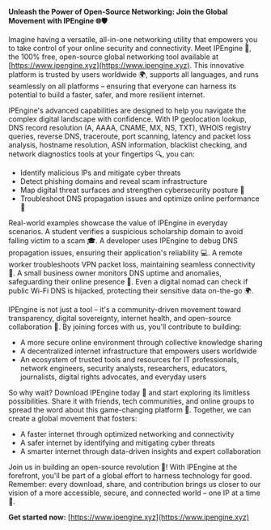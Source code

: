 **Unleash the Power of Open-Source Networking: Join the Global Movement with IPEngine 🌐🛡️**

Imagine having a versatile, all-in-one networking utility that empowers you to take control of your online security and connectivity. Meet IPEngine 🚀, the 100% free, open-source global networking tool available at [https://www.ipengine.xyz](https://www.ipengine.xyz). This innovative platform is trusted by users worldwide 🌍, supports all languages, and runs seamlessly on all platforms – ensuring that everyone can harness its potential to build a faster, safer, and more resilient internet.

IPEngine's advanced capabilities are designed to help you navigate the complex digital landscape with confidence. With IP geolocation lookup, DNS record resolution (A, AAAA, CNAME, MX, NS, TXT), WHOIS registry queries, reverse DNS, traceroute, port scanning, latency and packet loss analysis, hostname resolution, ASN information, blacklist checking, and network diagnostics tools at your fingertips 🔍, you can:

* Identify malicious IPs and mitigate cyber threats
* Detect phishing domains and reveal scam infrastructure
* Map digital threat surfaces and strengthen cybersecurity posture 🔐
* Troubleshoot DNS propagation issues and optimize online performance 📡

Real-world examples showcase the value of IPEngine in everyday scenarios. A student verifies a suspicious scholarship domain to avoid falling victim to a scam 🎓. A developer uses IPEngine to debug DNS propagation issues, ensuring their application's reliability 💻. A remote worker troubleshoots VPN packet loss, maintaining seamless connectivity 🚀. A small business owner monitors DNS uptime and anomalies, safeguarding their online presence 🏢. Even a digital nomad can check if public Wi-Fi DNS is hijacked, protecting their sensitive data on-the-go 🌍.

IPEngine is not just a tool – it's a community-driven movement toward transparency, digital sovereignty, internet health, and open-source collaboration 🤝. By joining forces with us, you'll contribute to building:

* A more secure online environment through collective knowledge sharing
* A decentralized internet infrastructure that empowers users worldwide
* An ecosystem of trusted tools and resources for IT professionals, network engineers, security analysts, researchers, educators, journalists, digital rights advocates, and everyday users

So why wait? Download IPEngine today 📲 and start exploring its limitless possibilities. Share it with friends, tech communities, and online groups to spread the word about this game-changing platform 🔗. Together, we can create a global movement that fosters:

* A faster internet through optimized networking and connectivity
* A safer internet by identifying and mitigating cyber threats
* A smarter internet through data-driven insights and expert collaboration

Join us in building an open-source revolution 🚀! With IPEngine at the forefront, you'll be part of a global effort to harness technology for good. Remember: every download, share, and contribution brings us closer to our vision of a more accessible, secure, and connected world – one IP at a time 🔗.

**Get started now:** [https://www.ipengine.xyz](https://www.ipengine.xyz)